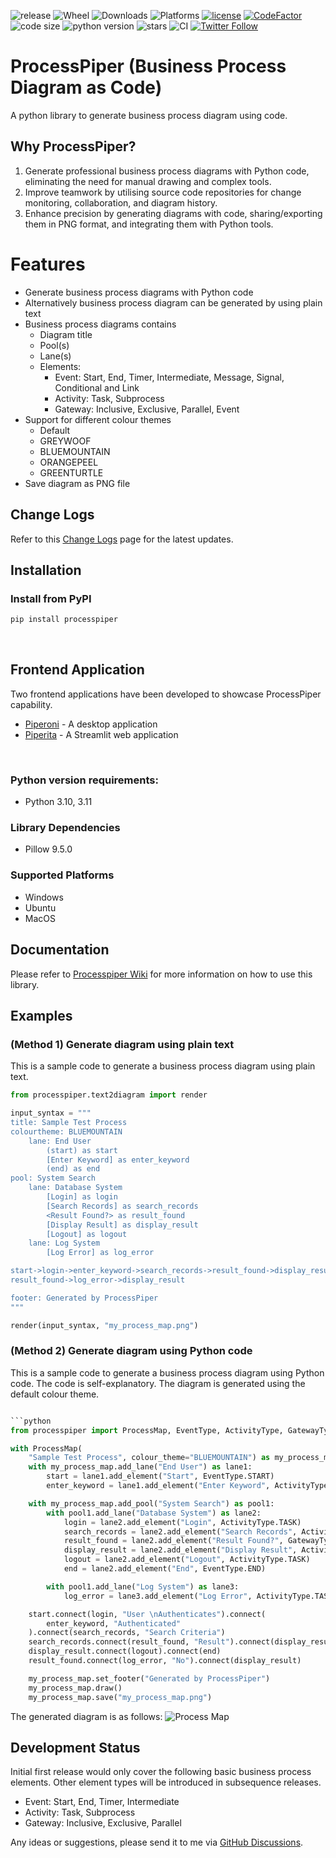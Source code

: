![release](https://img.shields.io/pypi/v/processpiper?style=plastic)
![Wheel](https://img.shields.io/pypi/wheel/processpiper?style=plastic)
![Downloads](https://img.shields.io/pypi/dm/processpiper?style=plastic)
![Platforms](https://img.shields.io/badge/Platform%3A-win%20%7C%20ubuntu%20%7C%20osx-brightgreen?style=plastic)
[![license](https://img.shields.io/badge/license-mit-brightgreen.svg?style=plastic)](https://en.wikipedia.org/wiki/MIT_License)
[![CodeFactor](https://www.codefactor.io/repository/github/csgoh/processpiper/badge?style=plastic)](https://www.codefactor.io/repository/github/csgoh/processpiper)
![code size](https://img.shields.io/github/languages/code-size/csgoh/processmapper?style=plastic)
![python version](https://img.shields.io/pypi/pyversions/processpiper?style=plastic)
![stars](https://img.shields.io/github/stars/csgoh/processpiper?style=plastic)
![CI](https://github.com/csgoh/processpiper/actions/workflows/python-package.yml/badge.svg)
[![Twitter Follow](https://img.shields.io/twitter/follow/CSGohNZ?style=social)](https://twitter.com/CSGohNZ)

# ProcessPiper (Business Process Diagram as Code)
A python library to generate business process diagram using code. 

## Why ProcessPiper?
1. Generate professional business process diagrams with Python code, eliminating the need for manual drawing and complex tools.
2. Improve teamwork by utilising source code repositories for change monitoring, collaboration, and diagram history.
3. Enhance precision by generating diagrams with code, sharing/exporting them in PNG format, and integrating them with Python tools.


# Features
* Generate business process diagrams with Python code
* Alternatively business process diagram can be generated by using plain text
* Business process diagrams contains
  * Diagram title
  * Pool(s)
  * Lane(s)
  * Elements:
    * Event: Start, End, Timer, Intermediate, Message, Signal, Conditional and Link
    * Activity: Task, Subprocess
    * Gateway: Inclusive, Exclusive, Parallel, Event
* Support for different colour themes
  * Default
  * GREYWOOF
  * BLUEMOUNTAIN
  * ORANGEPEEL
  * GREENTURTLE
* Save diagram as PNG file

## Change Logs
Refer to this [Change Logs](https://github.com/csgoh/processpiper/wiki/Change-Logs) page for the latest updates.



## Installation
### Install from PyPI
```bash
pip install processpiper
```
<br>

## Frontend Application
Two frontend applications have been developed to showcase ProcessPiper capability.
* [Piperoni](https://github.com/csgoh/Piperoni) - A desktop application
* [Piperita](https://piperita.streamlit.app/) - A Streamlit web application 
<br>

### Python version requirements:
* Python 3.10, 3.11
  
### Library Dependencies
* Pillow 9.5.0

### Supported Platforms
* Windows
* Ubuntu
* MacOS

## Documentation
Please refer to [Processpiper Wiki](https://github.com/csgoh/processpiper/wiki) for more information on how to use this library.

## Examples
### (Method 1) Generate diagram using plain text
This is a sample code to generate a business process diagram using plain text. 
```python
from processpiper.text2diagram import render

input_syntax = """
title: Sample Test Process
colourtheme: BLUEMOUNTAIN
    lane: End User
        (start) as start
        [Enter Keyword] as enter_keyword
        (end) as end
pool: System Search
    lane: Database System
        [Login] as login
        [Search Records] as search_records
        <Result Found?> as result_found
        [Display Result] as display_result
        [Logout] as logout
    lane: Log System
        [Log Error] as log_error

start->login->enter_keyword->search_records->result_found->display_result->logout->end
result_found->log_error->display_result

footer: Generated by ProcessPiper
"""

render(input_syntax, "my_process_map.png")

```

### (Method 2) Generate diagram using Python code
This is a sample code to generate a business process diagram using Python code. The code is self-explanatory. The diagram is generated using the default colour theme.

```python

```python
from processpiper import ProcessMap, EventType, ActivityType, GatewayType

with ProcessMap(
    "Sample Test Process", colour_theme="BLUEMOUNTAIN") as my_process_map:
    with my_process_map.add_lane("End User") as lane1:
        start = lane1.add_element("Start", EventType.START)
        enter_keyword = lane1.add_element("Enter Keyword", ActivityType.TASK)

    with my_process_map.add_pool("System Search") as pool1:
        with pool1.add_lane("Database System") as lane2:
            login = lane2.add_element("Login", ActivityType.TASK)
            search_records = lane2.add_element("Search Records", ActivityType.TASK)
            result_found = lane2.add_element("Result Found?", GatewayType.EXCLUSIVE)
            display_result = lane2.add_element("Display Result", ActivityType.TASK)
            logout = lane2.add_element("Logout", ActivityType.TASK)
            end = lane2.add_element("End", EventType.END)

        with pool1.add_lane("Log System") as lane3:
            log_error = lane3.add_element("Log Error", ActivityType.TASK)

    start.connect(login, "User \nAuthenticates").connect(
        enter_keyword, "Authenticated"
    ).connect(search_records, "Search Criteria")
    search_records.connect(result_found, "Result").connect(display_result, "Yes")
    display_result.connect(logout).connect(end)
    result_found.connect(log_error, "No").connect(display_result)

    my_process_map.set_footer("Generated by ProcessPiper")
    my_process_map.draw()
    my_process_map.save("my_process_map.png")
```

The generated diagram is as follows:
![Process Map](https://github.com/csgoh/processpiper/blob/main/images/test/test_auto_case1.png)


## Development Status
Initial first release would only cover the following basic business process elements. Other element types will be introduced in subsequence releases.

* Event: Start, End, Timer, Intermediate
* Activity: Task, Subprocess
* Gateway: Inclusive, Exclusive, Parallel

Any ideas or suggestions, please send it to me via [GitHub Discussions](https://github.com/csgoh/processmapper/discussions).




